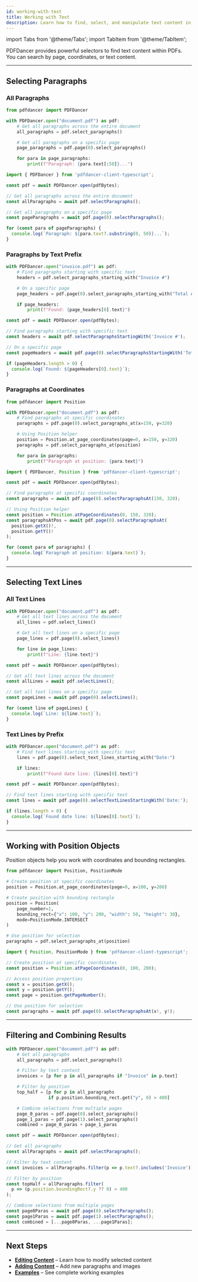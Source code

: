 ```yaml
---
id: working-with-text
title: Working with Text
description: Learn how to find, select, and manipulate text content in PDFs including paragraphs and text lines.
---
```


import Tabs from '@theme/Tabs';
import TabItem from '@theme/TabItem';

PDFDancer provides powerful selectors to find text content within PDFs. You can search by page, coordinates, or text content.

---

## Selecting Paragraphs

### All Paragraphs

<Tabs>
  <TabItem value="python" label="Python">

```python
from pdfdancer import PDFDancer

with PDFDancer.open("document.pdf") as pdf:
    # Get all paragraphs across the entire document
    all_paragraphs = pdf.select_paragraphs()

    # Get all paragraphs on a specific page
    page_paragraphs = pdf.page(0).select_paragraphs()

    for para in page_paragraphs:
        print(f"Paragraph: {para.text[:50]}...")
```

  </TabItem>
  <TabItem value="typescript" label="TypeScript">

```typescript
import { PDFDancer } from 'pdfdancer-client-typescript';

const pdf = await PDFDancer.open(pdfBytes);

// Get all paragraphs across the entire document
const allParagraphs = await pdf.selectParagraphs();

// Get all paragraphs on a specific page
const pageParagraphs = await pdf.page(0).selectParagraphs();

for (const para of pageParagraphs) {
  console.log(`Paragraph: ${para.text?.substring(0, 50)}...`);
}
```

  </TabItem>
  <TabItem value="java" label="Java">

  </TabItem>
</Tabs>

### Paragraphs by Text Prefix

<Tabs>
  <TabItem value="python" label="Python">

```python
with PDFDancer.open("invoice.pdf") as pdf:
    # Find paragraphs starting with specific text
    headers = pdf.select_paragraphs_starting_with("Invoice #")

    # On a specific page
    page_headers = pdf.page(0).select_paragraphs_starting_with("Total Amount:")

    if page_headers:
        print(f"Found: {page_headers[0].text}")
```

  </TabItem>
  <TabItem value="typescript" label="TypeScript">

```typescript
const pdf = await PDFDancer.open(pdfBytes);

// Find paragraphs starting with specific text
const headers = await pdf.selectParagraphsStartingWith('Invoice #');

// On a specific page
const pageHeaders = await pdf.page(0).selectParagraphsStartingWith('Total Amount:');

if (pageHeaders.length > 0) {
  console.log(`Found: ${pageHeaders[0].text}`);
}
```

  </TabItem>
  <TabItem value="java" label="Java">

  </TabItem>
</Tabs>

### Paragraphs at Coordinates

<Tabs>
  <TabItem value="python" label="Python">

```python
from pdfdancer import Position

with PDFDancer.open("document.pdf") as pdf:
    # Find paragraphs at specific coordinates
    paragraphs = pdf.page(0).select_paragraphs_at(x=150, y=320)

    # Using Position helper
    position = Position.at_page_coordinates(page=0, x=150, y=320)
    paragraphs = pdf.select_paragraphs_at(position)

    for para in paragraphs:
        print(f"Paragraph at position: {para.text}")
```

  </TabItem>
  <TabItem value="typescript" label="TypeScript">

```typescript
import { PDFDancer, Position } from 'pdfdancer-client-typescript';

const pdf = await PDFDancer.open(pdfBytes);

// Find paragraphs at specific coordinates
const paragraphs = await pdf.page(0).selectParagraphsAt(150, 320);

// Using Position helper
const position = Position.atPageCoordinates(0, 150, 320);
const paragraphsAtPos = await pdf.page(0).selectParagraphsAt(
  position.getX()!,
  position.getY()!
);

for (const para of paragraphs) {
  console.log(`Paragraph at position: ${para.text}`);
}
```

  </TabItem>
  <TabItem value="java" label="Java">

  </TabItem>
</Tabs>

---

## Selecting Text Lines

### All Text Lines

<Tabs>
  <TabItem value="python" label="Python">

```python
with PDFDancer.open("document.pdf") as pdf:
    # Get all text lines across the document
    all_lines = pdf.select_lines()

    # Get all text lines on a specific page
    page_lines = pdf.page(0).select_lines()

    for line in page_lines:
        print(f"Line: {line.text}")
```

  </TabItem>
  <TabItem value="typescript" label="TypeScript">

```typescript
const pdf = await PDFDancer.open(pdfBytes);

// Get all text lines across the document
const allLines = await pdf.selectLines();

// Get all text lines on a specific page
const pageLines = await pdf.page(0).selectLines();

for (const line of pageLines) {
  console.log(`Line: ${line.text}`);
}
```

  </TabItem>
  <TabItem value="java" label="Java">

  </TabItem>
</Tabs>

### Text Lines by Prefix

<Tabs>
  <TabItem value="python" label="Python">

```python
with PDFDancer.open("document.pdf") as pdf:
    # Find text lines starting with specific text
    lines = pdf.page(0).select_text_lines_starting_with("Date:")

    if lines:
        print(f"Found date line: {lines[0].text}")
```

  </TabItem>
  <TabItem value="typescript" label="TypeScript">

```typescript
const pdf = await PDFDancer.open(pdfBytes);

// Find text lines starting with specific text
const lines = await pdf.page(0).selectTextLinesStartingWith('Date:');

if (lines.length > 0) {
  console.log(`Found date line: ${lines[0].text}`);
}
```

  </TabItem>
  <TabItem value="java" label="Java">

  </TabItem>
</Tabs>

---

## Working with Position Objects

Position objects help you work with coordinates and bounding rectangles.

<Tabs>
  <TabItem value="python" label="Python">

```python
from pdfdancer import Position, PositionMode

# Create position at specific coordinates
position = Position.at_page_coordinates(page=0, x=100, y=200)

# Create position with bounding rectangle
position = Position(
    page_number=1,
    bounding_rect={"x": 100, "y": 200, "width": 50, "height": 30},
    mode=PositionMode.INTERSECT
)

# Use position for selection
paragraphs = pdf.select_paragraphs_at(position)
```

  </TabItem>
  <TabItem value="typescript" label="TypeScript">

```typescript
import { Position, PositionMode } from 'pdfdancer-client-typescript';

// Create position at specific coordinates
const position = Position.atPageCoordinates(0, 100, 200);

// Access position properties
const x = position.getX();
const y = position.getY();
const page = position.getPageNumber();

// Use position for selection
const paragraphs = await pdf.page(0).selectParagraphsAt(x!, y!);
```

  </TabItem>
  <TabItem value="java" label="Java">

  </TabItem>
</Tabs>

---

## Filtering and Combining Results

<Tabs>
  <TabItem value="python" label="Python">

```python
with PDFDancer.open("document.pdf") as pdf:
    # Get all paragraphs
    all_paragraphs = pdf.select_paragraphs()

    # Filter by text content
    invoices = [p for p in all_paragraphs if "Invoice" in p.text]

    # Filter by position
    top_half = [p for p in all_paragraphs
                if p.position.bounding_rect.get("y", 0) > 400]

    # Combine selections from multiple pages
    page_0_paras = pdf.page(0).select_paragraphs()
    page_1_paras = pdf.page(1).select_paragraphs()
    combined = page_0_paras + page_1_paras
```

  </TabItem>
  <TabItem value="typescript" label="TypeScript">

```typescript
const pdf = await PDFDancer.open(pdfBytes);

// Get all paragraphs
const allParagraphs = await pdf.selectParagraphs();

// Filter by text content
const invoices = allParagraphs.filter(p => p.text?.includes('Invoice'));

// Filter by position
const topHalf = allParagraphs.filter(
  p => (p.position.boundingRect?.y ?? 0) > 400
);

// Combine selections from multiple pages
const page0Paras = await pdf.page(0).selectParagraphs();
const page1Paras = await pdf.page(1).selectParagraphs();
const combined = [...page0Paras, ...page1Paras];
```

  </TabItem>
  <TabItem value="java" label="Java">

  </TabItem>
</Tabs>

---

## Next Steps

- [**Editing Content**](editing-content.md) – Learn how to modify selected content
- [**Adding Content**](adding-content.md) – Add new paragraphs and images
- [**Examples**](cookbook.md) – See complete working examples

